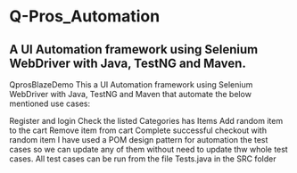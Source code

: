 # Q-Pros_Automation
A UI Automation framework using Selenium WebDriver with Java, TestNG and Maven.
-------------------------------------------------------------------------------
QprosBlazeDemo
This a UI Automation framework using Selenium WebDriver with Java, TestNG and Maven that automate the below mentioned use cases:

Register and login
Check the listed Categories has Items
Add random item to the cart
Remove item from cart
Complete successful checkout with random item
I have used a POM design pattern for automation the test cases so we can update any of them without need to update thw whole test cases. All test cases can be run from the file Tests.java in the SRC folder
